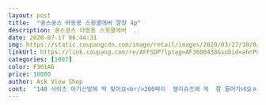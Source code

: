```yaml
---
layout: post 
title:  "쿵스쿵스 아동용 스윗쿨에버 깔창 4p" 
description: 쿵스쿵스 아동용 스윗쿨에버  ..
date: 2020-07-17 06:44:31 
img: https://static.coupangcdn.com/image/retail/images/2020/03/27/10/0/295475bb-2f73-4f6d-bbcf-06fa666370a9.jpg 
linkUrl: https://link.coupang.com/re/AFFSDP?lptag=AF3600438&subid=ahnPublicAsk&pageKey=1414369756&itemId=2450921705&vendorItemId=70444571983&traceid=V0-113-697c855e9432efd6 
categories: [1007] 
color: F361A6 
price: 10000 
author: Ask View Shop 
cont:  "140 사이즈 아기신발에 딱 맞아요<br/>200짜리  젤리슈즈에 쏙  잘 들어가네요ㅎ<br/>근데 깔창 굽이 좀 있으면 좋을텐데<br/>금액8.<br/>300<br/>사이즈  애매해서 큰거샀더니  헐덕거려서 깔아주려고샀는데 아주 잘 맞아서  만족합니다<br/>아이 신발 사이즈가 커서 구매했는데 넣어주니 사이즈가 맞네요.<br/>두개감도 적당하니 좋구요만족스럽습니다.<br/><br/>완전 납작<br/>" 
---
```

